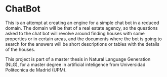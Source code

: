 # ChatBot
This is an attempt at creating an engine for a simple chat bot in a reduced domain. The domain will be that of a real estate agency, so the questions asked to the chat bot will revolve around finding houses with some properties or in certain areas, and the documents where the bot is going to search for the answers will be short descriptions or tables with the details of the houses.

This project is part of a master thesis in Natural Language Generation (NLG), for a master degree in artificial inteligence from Universidad Politecnica de Madrid (UPM). 

